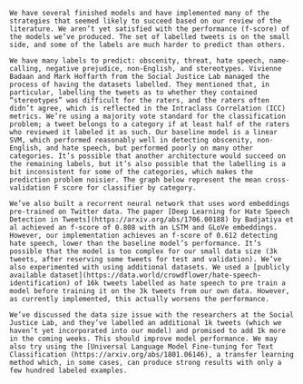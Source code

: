 	We have several finished models and have implemented many of the strategies that seemed likely to succeed based on our review of the literature. We aren’t yet satisfied with the performance (f-score) of the models we’ve produced. The set of labelled tweets is on the small side, and some of the labels are much harder to predict than others.

	We have many labels to predict: obscenity, threat, hate speech, name-calling, negative prejudice, non-English, and stereotypes. Vivienne Badaan and Mark Hoffarth from the Social Justice Lab managed the process of having the datasets labelled. They mentioned that, in particular, labelling the tweets as to whether they contained “stereotypes” was difficult for the raters, and the raters often didn’t agree, which is reflected in the Intraclass Correlation (ICC) metrics. We’re using a majority vote standard for the classification problem; a tweet belongs to a category if at least half of the raters who reviewed it labeled it as such. Our baseline model is a linear SVM, which performed reasonably well in detecting obscenity, non-English, and hate speech, but performed poorly on many other categories. It’s possible that another architecture would succeed on the remaining labels, but it’s also possible that the labelling is a bit inconsistent for some of the categories, which makes the prediction problem noisier. The graph below represent the mean cross-validation F score for classifier by category.

	We’ve also built a recurrent neural network that uses word embeddings pre-trained on Twitter data. The paper [Deep Learning for Hate Speech Detection in Tweets](https://arxiv.org/abs/1706.00188) by Badjatiya et al achieved an f-score of 0.808 with an LSTM and GLoVe embeddings. However, our implementation achieves an f-score of 0.612 detecting hate speech, lower than the baseline model’s performance. It’s possible that the model is too complex for our small data size (3k tweets, after reserving some tweets for test and validation). We’ve also experimented with using additional datasets. We used a [publicly available dataset](https://data.world/crowdflower/hate-speech-identification) of 16k tweets labelled as hate speech to pre train a model before training it on the 3k tweets from our own data. However, as currently implemented, this actually worsens the performance.
  
	We’ve discussed the data size issue with the researchers at the Social Justice Lab, and they’ve labelled an additional 1k tweets (which we haven’t yet incorporated into our model) and promised to add 1k more in the coming weeks. This should improve model performance. We may also try using the [Universal Language Model Fine-tuning for Text Classification (https://arxiv.org/abs/1801.06146), a transfer learning method which, in some cases, can produce strong results with only a few hundred labeled examples.
